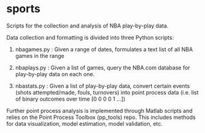 sports
======

Scripts for the collection and analysis of NBA play-by-play data.

Data collection and formatting is divided into three Python scripts:

1. nbagames.py : Given a range of dates, formulates a text list of all NBA games in the range

2. nbaplays.py : Given a list of games, query the NBA.com database for play-by-play data on each one.

3. nbastats.py : Given a list of play-by-play data, convert certain events (shots attempted/made, fouls, turnovers) into point process data (i.e. list of binary outcomes over time [0 0 0 0 1 ...])


Further point process analysis is implemented through Matlab scripts and relies on the Point Process Toolbox (pp_tools) repo. This includes methods for data visualization, model estimation, model validation, etc.

